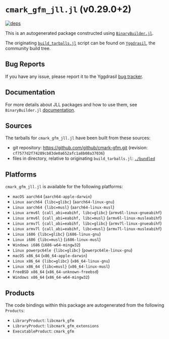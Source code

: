 # `cmark_gfm_jll.jl` (v0.29.0+2)

[![deps](https://juliahub.com/docs/cmark_gfm_jll/deps.svg)](https://juliahub.com/ui/Packages/cmark_gfm_jll/iKMft?page=2)

This is an autogenerated package constructed using [`BinaryBuilder.jl`](https://github.com/JuliaPackaging/BinaryBuilder.jl).

The originating [`build_tarballs.jl`](https://github.com/JuliaPackaging/Yggdrasil/blob/b4364b6c8e4a5c6c433e4a7e9ae1d7deddc5fde6/C/cmark_gfm/build_tarballs.jl) script can be found on [`Yggdrasil`](https://github.com/JuliaPackaging/Yggdrasil/), the community build tree.

## Bug Reports

If you have any issue, please report it to the Yggdrasil [bug tracker](https://github.com/JuliaPackaging/Yggdrasil/issues).

## Documentation

For more details about JLL packages and how to use them, see `BinaryBuilder.jl` [documentation](https://docs.binarybuilder.org/stable/jll/).

## Sources

The tarballs for `cmark_gfm_jll.jl` have been built from these sources:

* git repository: https://github.com/github/cmark-gfm.git (revision: `cf7577d2f74289cb83de0a652afc1a8b08a37036`)
* files in directory, relative to originating `build_tarballs.jl`: [`./bundled`](https://github.com/JuliaPackaging/Yggdrasil/tree/b4364b6c8e4a5c6c433e4a7e9ae1d7deddc5fde6/C/cmark_gfm/bundled)

## Platforms

`cmark_gfm_jll.jl` is available for the following platforms:

* `macOS aarch64` (`aarch64-apple-darwin`)
* `Linux aarch64 {libc=glibc}` (`aarch64-linux-gnu`)
* `Linux aarch64 {libc=musl}` (`aarch64-linux-musl`)
* `Linux armv6l {call_abi=eabihf, libc=glibc}` (`armv6l-linux-gnueabihf`)
* `Linux armv6l {call_abi=eabihf, libc=musl}` (`armv6l-linux-musleabihf`)
* `Linux armv7l {call_abi=eabihf, libc=glibc}` (`armv7l-linux-gnueabihf`)
* `Linux armv7l {call_abi=eabihf, libc=musl}` (`armv7l-linux-musleabihf`)
* `Linux i686 {libc=glibc}` (`i686-linux-gnu`)
* `Linux i686 {libc=musl}` (`i686-linux-musl`)
* `Windows i686` (`i686-w64-mingw32`)
* `Linux powerpc64le {libc=glibc}` (`powerpc64le-linux-gnu`)
* `macOS x86_64` (`x86_64-apple-darwin`)
* `Linux x86_64 {libc=glibc}` (`x86_64-linux-gnu`)
* `Linux x86_64 {libc=musl}` (`x86_64-linux-musl`)
* `FreeBSD x86_64` (`x86_64-unknown-freebsd`)
* `Windows x86_64` (`x86_64-w64-mingw32`)

## Products

The code bindings within this package are autogenerated from the following `Products`:

* `LibraryProduct`: `libcmark_gfm`
* `LibraryProduct`: `libcmark_gfm_extensions`
* `ExecutableProduct`: `cmark_gfm`
